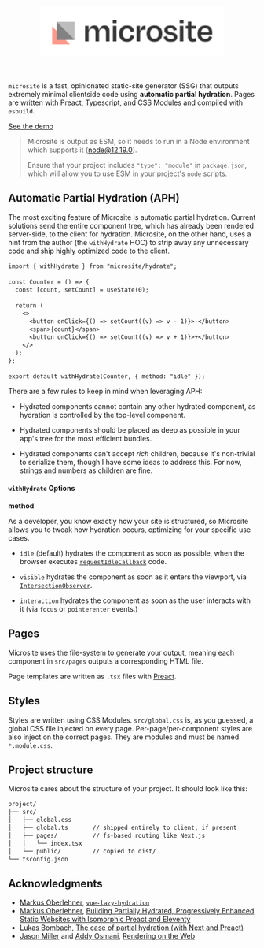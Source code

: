 <br />
<br />

<div align="center">
    <img src="https://raw.githubusercontent.com/natemoo-re/microsite/master/.github/assets/microsite.svg?sanitize=true" alt="microsite" width="375" height="101" />
</div>

<br />
<br />

`microsite` is a fast, opinionated static-site generator (SSG) that outputs extremely minimal clientside code using **automatic partial hydration**. Pages are written with Preact, Typescript, and CSS Modules and compiled with `esbuild`.

[See the demo](https://microsite-demo.nmoo.vercel.app/)

> Microsite is output as ESM, so it needs to run in a Node environment which supports it (node@12.19.0).
>
> Ensure that your project includes `"type": "module"` in `package.json`, which will allow you to use ESM in your project's `node` scripts.

## Automatic Partial Hydration (APH)

The most exciting feature of Microsite is automatic partial hydration. Current solutions send the entire component tree, which has already been rendered server-side, to the client for hydration.
Microsite, on the other hand, uses a hint from the author (the `withHydrate` HOC) to strip away any unnecessary code and ship highly optimized code to the client.

```tsx
import { withHydrate } from "microsite/hydrate";

const Counter = () => {
  const [count, setCount] = useState(0);

  return (
    <>
      <button onClick={() => setCount((v) => v - 1)}>-</button>
      <span>{count}</span>
      <button onClick={() => setCount((v) => v + 1)}>+</button>
    </>
  );
};

export default withHydrate(Counter, { method: "idle" });
```

There are a few rules to keep in mind when leveraging APH:

- Hydrated components cannot contain any other hydrated component, as hydration is controlled by the top-level component.

- Hydrated components should be placed as deep as possible in your app's tree for the most efficient bundles.

- Hydrated components can't accept _rich_ children, because it's non-trivial to serialize them, though I have some ideas to address this. For now, strings and numbers as children are fine.

#### `withHydrate` Options

**method**

As a developer, you know exactly how your site is structured, so Microsite allows you to tweak how hydration occurs, optimizing for your specific use cases.

- `idle` (default) hydrates the component as soon as possible, when the browser executes [`requestIdleCallback`](https://developer.mozilla.org/en-US/docs/Web/API/Window/requestIdleCallback) code.

- `visible` hydrates the component as soon as it enters the viewport, via [`IntersectionObserver`](https://developer.mozilla.org/en-US/docs/Web/API/IntersectionObserver).

- `interaction` hydrates the component as soon as the user interacts with it (via `focus` or `pointerenter` events.)

## Pages

Microsite uses the file-system to generate your output, meaning each component in `src/pages` outputs a corresponding HTML file.

Page templates are written as `.tsx` files with [Preact](https://preactjs.com/).

## Styles

Styles are written using CSS Modules. `src/global.css` is, as you guessed, a global CSS file injected on every page.
Per-page/per-component styles are also inject on the correct pages. They are modules and must be named `*.module.css`.

## Project structure

Microsite cares about the structure of your project. It should look like this:

```
project/
├── src/
│   ├── global.css
│   ├── global.ts       // shipped entirely to client, if present
│   ├── pages/          // fs-based routing like Next.js
│   │   └── index.tsx
│   └── public/         // copied to dist/
└── tsconfig.json
```

## Acknowledgments

- [Markus Oberlehner](https://twitter.com/maoberlehner), [`vue-lazy-hydration`](https://github.com/maoberlehner/vue-lazy-hydration)
- [Markus Oberlehner](https://twitter.com/maoberlehner), [Building Partially Hydrated, Progressively Enhanced Static Websites with Isomorphic Preact and Eleventy](https://markus.oberlehner.net/blog/building-partially-hydrated-progressively-enhanced-static-websites-with-isomorphic-preact-and-eleventy/)
- [Lukas Bombach](https://twitter.com/luke_schmuke), [The case of partial hydration (with Next and Preact)](https://medium.com/@luke_schmuke/how-we-achieved-the-best-web-performance-with-partial-hydration-20fab9c808d5)
- [Jason Miller](https://twitter.com/_developit) and [Addy Osmani](https://twitter.com/addyosmani), [Rendering on the Web](https://developers.google.com/web/updates/2019/02/rendering-on-the-web)
